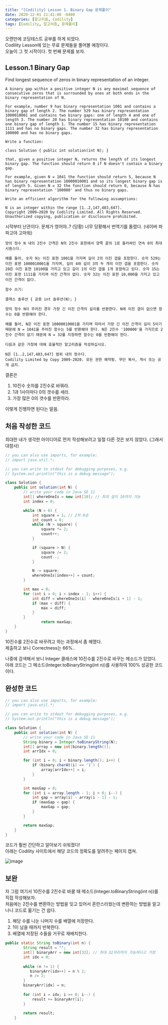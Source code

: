 ```yaml
---
title: "[Codility] Lesson 1. Binary Gap 문제풀이"
date: 2020-12-01 21:41:00 -0400
categories: [알고리즘, Codility]
tags: [Codility, 알고리즘, 문제풀이]
--- 
```


오랜만에 코딩테스트 공부를 하게 되었다.  
Codility Lesson에 있는 무료 문제들을 풀어볼 예정이다.  
오늘이 그 첫 시작이다. 첫 번째 문제를 보자.  

## Lesson.1 Binary Gap
Find longest sequence of zeros in binary representation of an integer.  
```
A binary gap within a positive integer N is any maximal sequence of consecutive zeros that is surrounded by ones at both ends in the binary representation of N.

For example, number 9 has binary representation 1001 and contains a binary gap of length 2. The number 529 has binary representation 1000010001 and contains two binary gaps: one of length 4 and one of length 3. The number 20 has binary representation 10100 and contains one binary gap of length 1. The number 15 has binary representation 1111 and has no binary gaps. The number 32 has binary representation 100000 and has no binary gaps.

Write a function:

class Solution { public int solution(int N); }

that, given a positive integer N, returns the length of its longest binary gap. The function should return 0 if N doesn't contain a binary gap.

For example, given N = 1041 the function should return 5, because N has binary representation 10000010001 and so its longest binary gap is of length 5. Given N = 32 the function should return 0, because N has binary representation '100000' and thus no binary gaps.

Write an efficient algorithm for the following assumptions:

N is an integer within the range [1..2,147,483,647].
Copyright 2009–2020 by Codility Limited. All Rights Reserved. Unauthorized copying, publication or disclosure prohibited.
```

시작부터 난관이다. 문제가 영어야..? (당황)
너무 당황해서 번역기를 돌렸다. (네이버 파파고야 고마워)  

```
양의 정수 N 내의 2진수 간격은 N의 2진수 표현에서 양쪽 끝의 1로 둘러싸인 연속 0의 최대 시퀀스다.

예를 들어, 숫자 9는 이진 표현 1001을 가지며 길이 2의 이진 갭을 포함한다. 숫자 529는 이진 표현 1000010001을 가지며, 길이 4와 길이 3의 두 개의 이진 갭을 포함한다. 숫자 20은 이진 표현 10100을 가지고 있고 길이 1의 이진 갭을 1개 포함하고 있다. 숫자 15는 이진 표현 1111을 가지며 이진 간격이 없다. 숫자 32는 이진 표현 10,000을 가지고 있고 이진 간격이 없다.

함수 쓰기:

클래스 솔루션 { 공용 int 솔루션(N); }

양의 정수 N이 주어진 경우 가장 긴 이진 간격의 길이를 반환한다. N에 이진 갭이 없으면 함수는 0을 반환해야 한다.

예를 들어, N은 이진 표현 10000010001을 가지며 따라서 가장 긴 이진 간격이 길이 5이기 때문에 N = 1041을 주어진 함수는 5를 반환해야 한다. N은 2진수 '100000'을 가지므로 2진수 간격이 없기 때문에 N = 32를 지정하면 함수는 0을 반환해야 한다.

다음과 같은 가정에 대해 효율적인 알고리즘을 작성하십시오.

N은 [1..2,147,483,647] 범위 내의 정수다.
Codility Limited by Copy 2009-2020. 모든 권한 예약됨. 무단 복사, 게시 또는 공개 금지.
```

결론은 
1. 10진수 숫자를 2진수로 바꿔라.  
2. 1과 1사이마다 0의 갯수를 세라.  
3. 가장 많은 0의 갯수를 반환하라.

이렇게 진행하면 된다는 말씀.  


## 처음 작성한 코드 
최대한 내가 생각한 아이디어로 먼저 작성해보려고 일절 다른 것은 보지 않았다. (그래서 대참사)
```java
// you can also use imports, for example:
// import java.util.*;

// you can write to stdout for debugging purposes, e.g.
// System.out.println("this is a debug message");

class Solution {
    public int solution(int N) {
        // write your code in Java SE 11
        int[] whereOneIs = new int[10]; // 최대 길이 10까지 가능
        int index = 0;

        while (N > 0) {
            int square = 1; // 2의 0승
            int count = 0;
            while (N > square) {
                square *= 2; 
                count++;
            }

            if (square > N) {
                square /= 2;
                count--;
            }

            N -= square;
            whereOneIs[index++] = count;
        }

        int max = 0;
        for (int i = 0; i < index - 1; i++) {
            int diff = whereOneIs[i] - whereOneIs[i + 1] - 1;
            if (max < diff) {
                max = diff;
            } 
        }
                return maxGap;
    }
}
```
10진수를 2진수로 바꾸려고 하는 과정에서 좀 헤맸다.  
제출하고 보니 Correctness는 66%..

나중에 검색해서 보니 Integer 클래스에 10진수를 2진수로 바꾸는 메소드가 있었다.  
아래 코드는 그 메소드(Integer.toBinaryString(int n))를 사용하여 100% 성공한 코드이다.  

## 완성한 코드
```java
// you can also use imports, for example:
// import java.util.*;

// you can write to stdout for debugging purposes, e.g.
// System.out.println("this is a debug message");

class Solution {
    public int solution(int N) {
        // write your code in Java SE 11
        String binary = Integer.toBinaryString(N);
        int[] array = new int[binary.length()];
        int arrIdx = 0;

        for (int i = 0; i < binary.length(); i++) {
            if (binary.charAt(i) == '1') {
                array[arrIdx++] = i;
            }
        }

        int maxGap = 0;
        for (int i = array.length - 1; i > 0; i--) {
            int gap = array[i] - array[i - 1] - 1;
            if (maxGap < gap) {
                maxGap = gap;
            }
        }

        return maxGap;
    }
}
```
코드가 훨씬 간단하고 알아보기 쉬워졌다!  
아래는 Codility 사이트에서 해당 코드의 정확도를 알려주는 페이지 캡쳐.  

![image](https://user-images.githubusercontent.com/50273050/100738957-bfb3f200-3419-11eb-9a2e-7b5ffd479ee3.png)

## 보완  
자 그럼 여기서 10진수를 2진수로 바꿀 때 메소드(Integer.toBinaryString(int n))를 직접 작성해보자.  
처음에는 2진수를 변환하는 방법을 잊고 있어서 혼란스러웠는데 변환하는 방법을 알고나니 코드로 옮기는 건 쉽다.  

1. 해당 수를 나눈 나머지 수를 배열에 저장한다.
2. 1이 남을 때까지 반복한다.  
3. 배열에 저장된 수들을 거꾸로 재배치한다.  

```java
public static String toBinary(int n) {
		String result = "";
		int[] binaryArr = new int[32]; // 최대 32자리까지 가능하다고 가정 
		int idx = 0;
		
		while (n != 1) {
           binaryArr[idx++] = n % 2;
           n /= 2;
        }
		binaryArr[idx] = n;
		
		for (int i = idx; i >= 0; i--) {
			result += binaryArr[i];
		}
		
		return result;
	}
```


